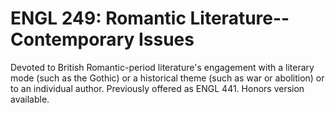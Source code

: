 # ENGL 249: Romantic Literature--Contemporary Issues

Devoted to British Romantic-period literature's engagement with a literary mode (such as the Gothic) or a historical theme (such as war or abolition) or to an individual author. Previously offered as ENGL 441. Honors version available.